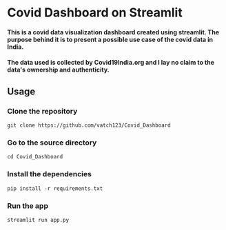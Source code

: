 # Covid Dashboard on Streamlit

#### This is a covid data visualization dashboard created using streamlit. The purpose behind it is to present a possible use case of the covid data in India.

#### The data used is collected by Covid19India.org and I lay no claim to the data's ownership and authenticity.

## Usage

### Clone the repository

```
git clone https://github.com/vatch123/Covid_Dashboard
```

### Go to the source directory

```
cd Covid_Dashboard
```

### Install the dependencies

```
pip install -r requirements.txt
```

### Run the app

```
streamlit run app.py
```
